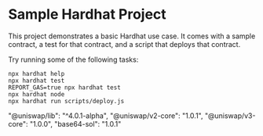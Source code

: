# Sample Hardhat Project

This project demonstrates a basic Hardhat use case. It comes with a sample contract, a test for that contract, and a script that deploys that contract.

Try running some of the following tasks:

```shell
npx hardhat help
npx hardhat test
REPORT_GAS=true npx hardhat test
npx hardhat node
npx hardhat run scripts/deploy.js
```



  "@uniswap/lib": "^4.0.1-alpha",
    "@uniswap/v2-core": "1.0.1",
    "@uniswap/v3-core": "1.0.0",
    "base64-sol": "1.0.1"